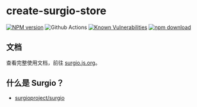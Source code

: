 # create-surgio-store

[![NPM version][npm-image]][npm-url]
![Github Actions][github-actions-image]
[![Known Vulnerabilities][snyk-image]][snyk-url]
[![npm download][download-image]][download-url]

[npm-image]: https://img.shields.io/npm/v/create-surgio-store.svg?style=flat-square
[npm-url]: https://npmjs.org/package/create-surgio-store
[snyk-image]: https://snyk.io/test/npm/create-surgio-store/badge.svg?style=flat-square
[snyk-url]: https://snyk.io/test/npm/create-surgio-store
[download-image]: https://img.shields.io/npm/dm/create-surgio-store.svg?style=flat-square
[download-url]: https://npmjs.org/package/create-surgio-store
[github-actions-image]: https://github.com/geekdada/create-surgio-store/workflows/Node%20CI/badge.svg

## 文档

查看完整使用文档，前往 [surgio.js.org](https://surgio.js.org)。

## 什么是 Surgio？

- [surgioproject/surgio](https://github.com/surgioproject/surgio)
